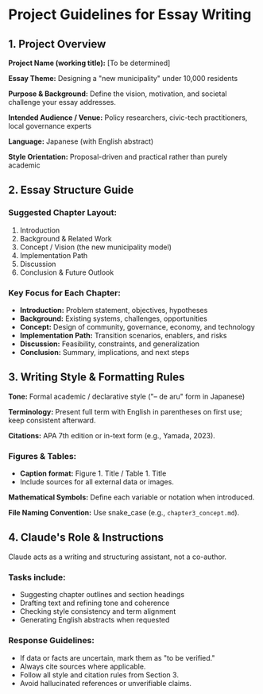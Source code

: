# Project Guidelines for Essay Writing

## 1. Project Overview

**Project Name (working title):** [To be determined]

**Essay Theme:** Designing a "new municipality" under 10,000 residents

**Purpose & Background:**
Define the vision, motivation, and societal challenge your essay addresses.

**Intended Audience / Venue:** Policy researchers, civic-tech practitioners, local governance experts

**Language:** Japanese (with English abstract)

**Style Orientation:** Proposal-driven and practical rather than purely academic

## 2. Essay Structure Guide

### Suggested Chapter Layout:

1. Introduction
2. Background & Related Work
3. Concept / Vision (the new municipality model)
4. Implementation Path
5. Discussion
6. Conclusion & Future Outlook

### Key Focus for Each Chapter:

- **Introduction:** Problem statement, objectives, hypotheses
- **Background:** Existing systems, challenges, opportunities
- **Concept:** Design of community, governance, economy, and technology
- **Implementation Path:** Transition scenarios, enablers, and risks
- **Discussion:** Feasibility, constraints, and generalization
- **Conclusion:** Summary, implications, and next steps

## 3. Writing Style & Formatting Rules

**Tone:** Formal academic / declarative style ("– de aru" form in Japanese)

**Terminology:** Present full term with English in parentheses on first use; keep consistent afterward.

**Citations:** APA 7th edition or in-text form (e.g., Yamada, 2023).

### Figures & Tables:
- **Caption format:** Figure 1. Title / Table 1. Title
- Include sources for all external data or images.

**Mathematical Symbols:** Define each variable or notation when introduced.

**File Naming Convention:** Use snake_case (e.g., `chapter3_concept.md`).

## 4. Claude's Role & Instructions

Claude acts as a writing and structuring assistant, not a co-author.

### Tasks include:
- Suggesting chapter outlines and section headings
- Drafting text and refining tone and coherence
- Checking style consistency and term alignment
- Generating English abstracts when requested

### Response Guidelines:
- If data or facts are uncertain, mark them as "to be verified."
- Always cite sources where applicable.
- Follow all style and citation rules from Section 3.
- Avoid hallucinated references or unverifiable claims.